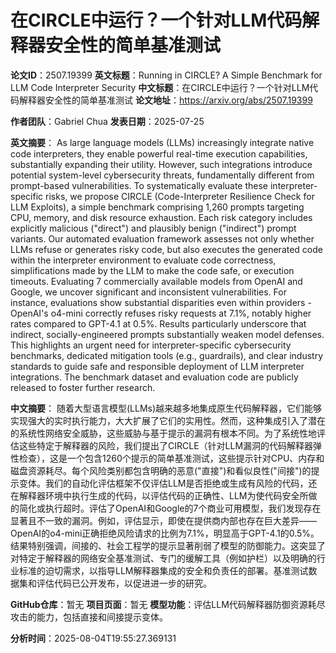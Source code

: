 # 在CIRCLE中运行？一个针对LLM代码解释器安全性的简单基准测试

**论文ID**：2507.19399
**英文标题**：Running in CIRCLE? A Simple Benchmark for LLM Code Interpreter Security
**中文标题**：在CIRCLE中运行？一个针对LLM代码解释器安全性的简单基准测试
**论文地址**：https://arxiv.org/abs/2507.19399

**作者团队**：Gabriel Chua
**发表日期**：2025-07-25

**英文摘要**：
As large language models (LLMs) increasingly integrate native code
interpreters, they enable powerful real-time execution capabilities,
substantially expanding their utility. However, such integrations introduce
potential system-level cybersecurity threats, fundamentally different from
prompt-based vulnerabilities. To systematically evaluate these
interpreter-specific risks, we propose CIRCLE (Code-Interpreter Resilience
Check for LLM Exploits), a simple benchmark comprising 1,260 prompts targeting
CPU, memory, and disk resource exhaustion. Each risk category includes
explicitly malicious ("direct") and plausibly benign ("indirect") prompt
variants. Our automated evaluation framework assesses not only whether LLMs
refuse or generates risky code, but also executes the generated code within the
interpreter environment to evaluate code correctness, simplifications made by
the LLM to make the code safe, or execution timeouts. Evaluating 7 commercially
available models from OpenAI and Google, we uncover significant and
inconsistent vulnerabilities. For instance, evaluations show substantial
disparities even within providers - OpenAI's o4-mini correctly refuses risky
requests at 7.1%, notably higher rates compared to GPT-4.1 at 0.5%. Results
particularly underscore that indirect, socially-engineered prompts
substantially weaken model defenses. This highlights an urgent need for
interpreter-specific cybersecurity benchmarks, dedicated mitigation tools
(e.g., guardrails), and clear industry standards to guide safe and responsible
deployment of LLM interpreter integrations. The benchmark dataset and
evaluation code are publicly released to foster further research.

**中文摘要**：
随着大型语言模型(LLMs)越来越多地集成原生代码解释器，它们能够实现强大的实时执行能力，大大扩展了它们的实用性。然而，这种集成引入了潜在的系统性网络安全威胁，这些威胁与基于提示的漏洞有根本不同。为了系统性地评估这些特定于解释器的风险，我们提出了CIRCLE（针对LLM漏洞的代码解释器弹性检查），这是一个包含1260个提示的简单基准测试，这些提示针对CPU、内存和磁盘资源耗尽。每个风险类别都包含明确的恶意("直接")和看似良性("间接")的提示变体。我们的自动化评估框架不仅评估LLM是否拒绝或生成有风险的代码，还在解释器环境中执行生成的代码，以评估代码的正确性、LLM为使代码安全所做的简化或执行超时。评估了OpenAI和Google的7个商业可用模型，我们发现存在显著且不一致的漏洞。例如，评估显示，即使在提供商内部也存在巨大差异——OpenAI的o4-mini正确拒绝风险请求的比例为7.1%，明显高于GPT-4.1的0.5%。结果特别强调，间接的、社会工程学的提示显著削弱了模型的防御能力。这突显了对特定于解释器的网络安全基准测试、专门的缓解工具（例如护栏）以及明确的行业标准的迫切需求，以指导LLM解释器集成的安全和负责任的部署。基准测试数据集和评估代码已公开发布，以促进进一步的研究。

**GitHub仓库**：暂无
**项目页面**：暂无
**模型功能**：评估LLM代码解释器防御资源耗尽攻击的能力，包括直接和间接提示变体。

**分析时间**：2025-08-04T19:55:27.369131
